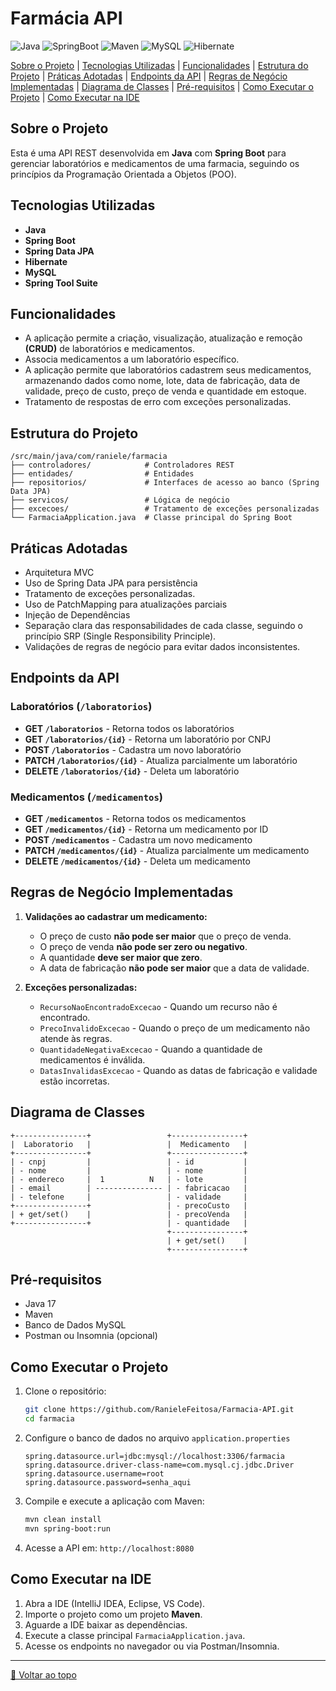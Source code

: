 # Farmácia API
![Java](https://img.shields.io/badge/Java-17-blue) ![SpringBoot](https://img.shields.io/badge/Spring%20Boot-3.x-brightgreen) ![Maven](https://img.shields.io/badge/Maven-Build-orange) ![MySQL](https://img.shields.io/badge/MySQL-8.0-blue) ![Hibernate](https://img.shields.io/badge/Hibernate-ORM-yellowgreen)

[Sobre o Projeto](#sobre-o-projeto) | [Tecnologias Utilizadas](#tecnologias-utilizadas) | [Funcionalidades](#funcionalidades) | [Estrutura do Projeto](#estrutura-do-projeto) | [Práticas Adotadas](#práticas-adotadas) | [Endpoints da API](#endpoints-da-api) | [Regras de Negócio Implementadas](#regras-de-negócio-implementadas) | [Diagrama de Classes](#diagrama-de-classes) | [Pré-requisitos](#pré-requisitos) | [Como Executar o Projeto](#como-executar-o-projeto) | [Como Executar na IDE](#como-executar-na-ide)



## Sobre o Projeto
Esta é uma API REST desenvolvida em **Java** com **Spring Boot** para gerenciar laboratórios e medicamentos de uma farmacia, seguindo os princípios da Programação Orientada a Objetos (POO).

## Tecnologias Utilizadas
- **Java**
- **Spring Boot**
- **Spring Data JPA**
- **Hibernate**
- **MySQL**
- **Spring Tool Suite**


## Funcionalidades
- A aplicação permite a criação, visualização, atualização e remoção **(CRUD)** de laboratórios e medicamentos.
- Associa medicamentos a um laboratório específico.
- A aplicação permite que laboratórios cadastrem seus medicamentos, armazenando dados como nome, lote, data de fabricação, data de validade, preço de custo, preço de venda e quantidade em estoque.
- Tratamento de respostas de erro com  exceções personalizadas.


## Estrutura do Projeto

```
/src/main/java/com/raniele/farmacia
├── controladores/            # Controladores REST
├── entidades/                # Entidades
├── repositorios/             # Interfaces de acesso ao banco (Spring Data JPA)
├── servicos/                 # Lógica de negócio
├── excecoes/                 # Tratamento de exceções personalizadas
└── FarmaciaApplication.java  # Classe principal do Spring Boot
```

## Práticas Adotadas
- Arquitetura MVC
- Uso de Spring Data JPA para persistência
- Tratamento de exceções personalizadas.
- Uso de PatchMapping para atualizações parciais
- Injeção de Dependências
- Separação clara das responsabilidades de cada classe, seguindo o princípio SRP (Single Responsibility Principle).
- Validações de regras de negócio para evitar dados inconsistentes.

## Endpoints da API

### **Laboratórios** (`/laboratorios`)

- **GET `/laboratorios`** - Retorna todos os laboratórios
- **GET `/laboratorios/{id}`** - Retorna um laboratório por CNPJ
- **POST `/laboratorios`** - Cadastra um novo laboratório
- **PATCH `/laboratorios/{id}`** - Atualiza parcialmente um laboratório
- **DELETE `/laboratorios/{id}`** - Deleta um laboratório

### **Medicamentos** (`/medicamentos`)

- **GET `/medicamentos`** - Retorna todos os medicamentos
- **GET `/medicamentos/{id}`** - Retorna um medicamento por ID
- **POST `/medicamentos`** - Cadastra um novo medicamento
- **PATCH `/medicamentos/{id}`** - Atualiza parcialmente um medicamento
- **DELETE `/medicamentos/{id}`** - Deleta um medicamento

## Regras de Negócio Implementadas

1. **Validações ao cadastrar um medicamento:**
   - O preço de custo **não pode ser maior** que o preço de venda.
   - O preço de venda **não pode ser zero ou negativo**.
   - A quantidade **deve ser maior que zero**.
   - A data de fabricação **não pode ser maior** que a data de validade.

2. **Exceções personalizadas:**
   - `RecursoNaoEncontradoExcecao` - Quando um recurso não é encontrado.
   - `PrecoInvalidoExcecao` - Quando o preço de um medicamento não atende às regras.
   - `QuantidadeNegativaExcecao` - Quando a quantidade de medicamentos é inválida.
   - `DatasInvalidasExcecao` - Quando as datas de fabricação e validade estão incorretas.


## Diagrama de Classes

```plaintext
+----------------+                 +----------------+  
|  Laboratorio   |                 |  Medicamento   |  
+----------------+                 +----------------+  
| - cnpj         |                 | - id           |  
| - nome         |                 | - nome         |  
| - endereco     |  1          N   | - lote         |  
| - email        | --------------- | - fabricacao   |  
| - telefone     |                 | - validade     |  
+----------------+                 | - precoCusto   |  
| + get/set()    |                 | - precoVenda   |  
+----------------+                 | - quantidade   |  
                                   +----------------+  
                                   | + get/set()    |  
                                   +----------------+  
```
## Pré-requisitos
- Java 17
- Maven
- Banco de Dados MySQL
- Postman ou Insomnia (opcional)

## Como Executar o Projeto

1. Clone o repositório:
   ```sh
   git clone https://github.com/RanieleFeitosa/Farmacia-API.git
   cd farmacia
   ```
2. Configure o banco de dados no arquivo `application.properties` 
   ```properties
   spring.datasource.url=jdbc:mysql://localhost:3306/farmacia
   spring.datasource.driver-class-name=com.mysql.cj.jdbc.Driver
   spring.datasource.username=root
   spring.datasource.password=senha_aqui
   ```
3. Compile e execute a aplicação com Maven:
   ```sh
   mvn clean install
   mvn spring-boot:run
   ```
4. Acesse a API em: `http://localhost:8080`


## Como Executar na IDE
1. Abra a IDE (IntelliJ IDEA, Eclipse, VS Code).
2. Importe o projeto como um projeto **Maven**.
3. Aguarde a IDE baixar as dependências.
4. Execute a classe principal `FarmaciaApplication.java`.
5. Acesse os endpoints no navegador ou via Postman/Insomnia.
---
[🔼 Voltar ao topo](#farmácia-api)
